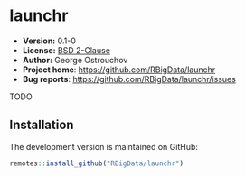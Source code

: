 # launchr

* **Version:** 0.1-0
* **License:** [BSD 2-Clause](http://opensource.org/licenses/BSD-2-Clause)
* **Author:** George Ostrouchov
* **Project home**: https://github.com/RBigData/launchr
* **Bug reports**: https://github.com/RBigData/launchr/issues


TODO



## Installation

<!-- You can install the stable version from CRAN using the usual `install.packages()`:

```r
install.packages("launchr")
``` -->

The development version is maintained on GitHub:

```r
remotes::install_github("RBigData/launchr")
```

